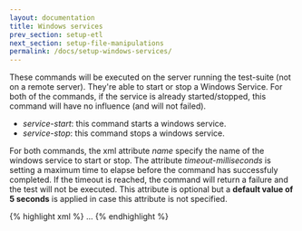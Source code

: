 ```yaml
---
layout: documentation
title: Windows services
prev_section: setup-etl
next_section: setup-file-manipulations
permalink: /docs/setup-windows-services/
---
```

These commands will be executed on the server running the test-suite (not on a remote server). They're able to start or stop a Windows Service. For both of the commands, if the service is already started/stopped, this command will have no influence (and will not failed).

* *service-start*: this command starts a windows service.
* *service-stop*: this command stops a windows service.

For both commands, the xml attribute *name* specify the name of the windows service to start or stop. The attribute *timeout-milliseconds* is setting a maximum time to elapse before the command has successfuly completed. If the timeout is reached, the command will return a failure and the test will not be executed. This attribute is optional but a **default value of 5 seconds** is applied in case this attribute is not specified.

{% highlight xml %}
<setup>
	<service-start name="MyService"/>
</setup>
...
<cleanup>
	<service-stop name="MyService" timeout-milliseconds="15000"/>
</cleanup>
{% endhighlight %}
